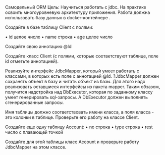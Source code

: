 Самодельный ORM
Цель: Научиться работать с jdbc.
На практике освоить многоуровневую архитектуру приложения.
Работа должна использовать базу данных в docker-контейнере .

Создайте в базе таблицу Client с полями:

• id целое число
• name строка
• age целое число

Создайте свою аннотацию @Id

Создайте класс Client (с полями, которые соответствуют таблице, поле id отметьте аннотацией).

Реализуйте интерфейс JdbcMapper<T>, который умеет работать с классами, в которых есть поле с аннотацией @Id. ?JdbcMapper<T> должен сохранять объект в базу и читать объект из базы.
Для этого надо реализовать оставшиеся интерфейсы из пакета mapper.
Таким обзазом, получится надстройка над DbExecutor<T>, которая по заданному классу умеет генерировать sql-запросы.
А DbExecutor<T> должен выполнять сгенерированные запросы.

Имя таблицы должно соответствовать имени класса, а поля класса - это колонки в таблице.
Проверьте его работу на классе Client.

Создайте еще одну таблицу Account:
• no строка
• type строка
• rest число с плавающей точкой

Создайте для этой таблицы класс Account и проверьте работу JdbcMapper на этом классе.
